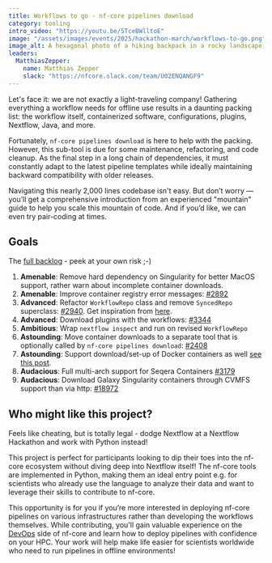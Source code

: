 ```yaml
---
title: Workflows to go - nf-core pipelines download
category: tooling
intro_video: "https://youtu.be/5TceBWlltoE"
image: "/assets/images/events/2025/hackathon-march/workflows-to-go.png"
image_alt: A hexagonal photo of a hiking backpack in a rocky landscape, captioned with "nf-core to go" above it.
leaders:
  MatthiasZepper:
    name: Matthias Zepper
    slack: "https://nfcore.slack.com/team/U02ENQANGF9"
---
```


Let's face it: we are not exactly a light-traveling company! Gathering everything a workflow needs for offline use results in a daunting packing list: the workflow itself, containerized software, configurations, plugins, Nextflow, Java, and more.

Fortunately, `nf-core pipelines download` is here to help with the packing. However, this sub-tool is due for some maintenance, refactoring, and code cleanup. As the final step in a long chain of dependencies, it must constantly adapt to the latest pipeline templates while ideally maintaining backward compatibility with older releases.

Navigating this nearly 2,000 lines codebase isn't easy. But don’t worry — you’ll get a comprehensive introduction from an experienced "mountain" guide to help you scale this mountain of code. And if you’d like, we can even try pair-coding at times.

## Goals

The [full backlog](https://github.com/nf-core/tools/issues?q=is%3Aissue%20state%3Aopen%20download%20label%3Adownload) - peek at your own risk ;-)

1. **Amenable**: Remove hard dependency on Singularity for better MacOS support, rather warn about incomplete container downloads.
2. **Amenable**: Improve container registry error messages: [#2892](https://github.com/nf-core/tools/issues/2892)
3. **Advanced**: Refactor `WorkflowRepo` class and remove `SyncedRepo` superclass: [#2940](https://github.com/nf-core/tools/issues/2940). Get inspiration from [here](https://github.com/aws-samples/amazon-omics-tutorials/blob/main/utils/scripts/nf/__init__.py).
4. **Advanced**: Download plugins with the workflows: [#3344](https://github.com/nf-core/tools/issues/3344)
5. **Ambitious**: Wrap `nextflow inspect` and run on revised `WorkflowRepo`
6. **Astounding**: Move container downloads to a separate tool that is optionally called by `nf-core pipelines download`: [#2408](https://github.com/nf-core/tools/issues/2408)
7. **Astounding**: Support download/set-up of Docker containers as well [see this post](https://github.com/nextflow-io/nextflow/discussions/4708).
8. **Audacious**: Full multi-arch support for Seqera Containers [#3179](https://github.com/nf-core/tools/issues/3179)
9. **Audacious**: Download Galaxy Singularity containers through CVMFS support than via http: [#18972](https://github.com/galaxyproject/galaxy/issues/18972#issuecomment-2404725035)

## Who might like this project?

Feels like cheating, but is totally legal - dodge Nextflow at a Nextflow Hackathon and work with Python instead!

This project is perfect for participants looking to dip their toes into the nf-core ecosystem without diving deep into Nextflow itself! The nf-core tools are implemented in Python, making them an ideal entry point e.g. for scientists who already use the language to analyze their data and want to leverage their skills to contribute to nf-core.

This opportunity is for you if you’re more interested in deploying nf-core pipelines on various infrastructures rather than developing the workflows themselves. While contributing, you'll gain valuable experience on the [DevOps](https://about.gitlab.com/topics/devops/) side of nf-core and learn how to deploy pipelines with confidence on your HPC. Your work will help make life easier for scientists worldwide who need to run pipelines in offline environments!
